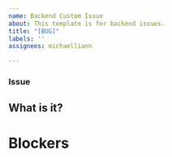 ```yaml
---
name: Backend Custom Issue
about: This template is for backend issues.
title: "[BUG]"
labels: ''
assignees: michaelliann

---
```


### Issue

## What is it?

# Blockers
